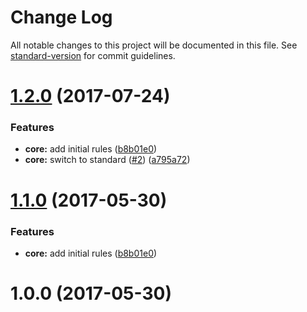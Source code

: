 # Change Log

All notable changes to this project will be documented in this file. See [standard-version](https://github.com/conventional-changelog/standard-version) for commit guidelines.

<a name="1.2.0"></a>
# [1.2.0](https://github.com/smartfood-gmbh-co-kg/eslint-config-sevencooks/compare/v1.0.0...v1.2.0) (2017-07-24)


### Features

* **core:** add initial rules ([b8b01e0](https://github.com/smartfood-gmbh-co-kg/eslint-config-sevencooks/commit/b8b01e0))
* **core:** switch to standard ([#2](https://github.com/smartfood-gmbh-co-kg/eslint-config-sevencooks/issues/2)) ([a795a72](https://github.com/smartfood-gmbh-co-kg/eslint-config-sevencooks/commit/a795a72))



<a name="1.1.0"></a>
# [1.1.0](https://github.com/smartfood-gmbh-co-kg/eslint-config-sevencooks/compare/v1.0.0...v1.1.0) (2017-05-30)


### Features

* **core:** add initial rules ([b8b01e0](https://github.com/smartfood-gmbh-co-kg/eslint-config-sevencooks/commit/b8b01e0))



<a name="1.0.0"></a>
# 1.0.0 (2017-05-30)
